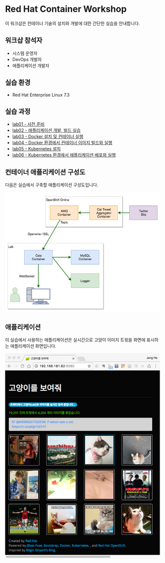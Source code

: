 Red Hat Container Workshop
===

이 워크샵은 컨테이너 기술의 설치와 개발에 대한 간단한 실습을 안내합니다. 

## 워크샵 참석자

   * 시스템 운영자
   * DevOps 개발자
   * 애플리케이션 개발자 

## 실습 환경 

   * Red Hat Enterprise Linux 7.3 
 
## 실습 과정
  
   * [lab01 - 사전 준비](lab01/README.md)
   * [lab02 - 애플리케이션 개발, 빌드 실습](lab02/README.md)
   * [lab03 - Docker 설치 및 컨테이너 실행](lab03/README.md)
   * [lab04 - Docker 환경에서 컨테이너 이미지 빌드와 실행](lab04/README.md)
   * [lab05 - Kubernetes 설치](lab05/README.md) 
   * [lab06 - Kubernetes 환경에서 애플리케이션 배포와 실행](lab06/README.md)

## 컨테이너 애플리케이션 구성도

   다음은 실습에서 구축할 애플리케이션 구성도입니다.

![00-container-workshop-total.png](./img/00-container-workshop-total.png)

  

## 애플리케이션

이 실습에서 사용하는 애플리케이션은 실시간으로 고양이 이미지 트윗을 
화면에 표시하는 애플리케이션 화면입니다.

![01-container-workshop-cats.png](./img/01-container-workshop-cats.png)












